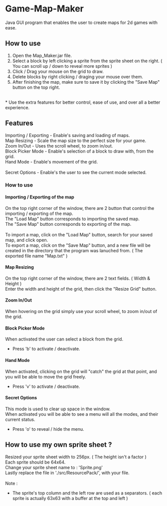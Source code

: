 # Game-Map-Maker
Java GUI program that enables the user to create maps for 2d games with ease.

## How to use

1. Open the Map_Maker.jar file.<br>
2. Select a block by left clicking a sprite from the sprite sheet on the right. ( You can scroll up / down to reveal more sprites )<br>
3. Click / Drag your mouse on the grid to draw.<br>
4. Delete blocks by right clicking / draging your mouse over them.<br>
5. After finishing the map, make sure to save it by clicking the "Save Map" button on the top right.<br>
<br>
* Use the extra features for better control, ease of use, and over all a better experience.



## Features

Importing / Exporting - Enable's saving and loading of maps.<br>
Map Resizing - Scale the map size to the perfect size for your game.<br>
Zoom In/Out - Uses the scroll wheel, to zoom in/out.<br>
Block Picker Mode - Enable's selection of a block to draw with, from the grid.<br>
Hand Mode - Enable's movement of the grid.<br>
<br>
Secret Options - Enable's the user to see the current mode selected.

### How to use

#### Importing / Exporting of the map

On the top right corner of the window, there are 2 button that control the importing / exporting of the map.<br>
The "Load Map" button corresponds to importing the saved map.<br>
The "Save Map" button corresponds to exporting of the map.<br>
<br>
To import a map, click on the "Load Map" button, search for your saved map, and click open.<br>
To export a map, click on the "Save Map" button, and a new file will be created in the directory that the program was lanuched from. ( The exported file name "Map.txt" ) 

#### Map Resizing

On the top right corner of the window, there are 2 text fields. ( Width & Height )<br>
Enter the width and height of the grid, then click the "Resize Grid" button.

#### Zoom In/Out

When hovering on the grid simply use your scroll wheel, to zoom in/out of the grid.

#### Block Picker Mode

When activated the user can select a block from the grid.<br>
- Press 'b' to activate / deactivate.

#### Hand Mode

When activated, clicking on the grid will "catch" the grid at that point, and you will be able to move the grid freely.<br>
- Press 'v' to activate / deactivate.

#### Secret Options

This mode is used to clear up space in the window.<br>
When activated you will be able to see a menu will all the modes, and their current status.<br>
- Press 'o' to reveal / hide the menu.


## How to use my own sprite sheet ?

Resized your sprite sheet width to 256px. ( The height isn't a factor )<br>
Each sprite should be 64x64.<br>
Change your sprite sheet name to : 'Sprite.png'<br>
Lastly replace the file in './src/ResourcePack/', with your file.<br>
<br>
Note :<br>
* The sprite's top column and the left row are used as a separators. ( each sprite is actually 63x63 with a buffer at the top and left )
